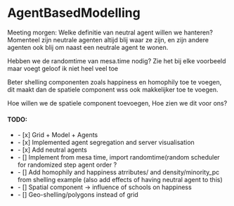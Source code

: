 
# AgentBasedModelling
<p>Meeting morgen: Welke definitie van neutral agent willen we hanteren? Momenteel zijn neutrale agenten altijd blij waar ze zijn, en zijn andere agenten ook blij om naast een neutrale agent te wonen. </p>
<p>Hebben we de randomtime van mesa.time nodig? Zie het bij elke voorbeeld maar voegt geloof ik niet heel veel toe</p>
<p>Beter shelling componenten zoals happiness en homophily toe te voegen, dit maakt dan de spatiele component wss ook makkelijker toe te voegen.</p>
<p>Hoe willen we de spatiele component toevoegen, Hoe zien we dit voor ons?</p>


#### TODO:
<ul>
  <li> - [x] Grid + Model + Agents</li>
  <li> - [x] Implemented agent segregation and server visualisation
  <li> - [x] Add neutral agents
  <li> - [] Implement from mesa time, import randomtime(random scheduler for randomized step agent order ? </li>
  <li> - [] Add homophily and happiness atrributes/ and density/minority_pc from shelling example (also add effects of having neutral agent to this)</li>
  <li> - [] Spatial component -> influence of schools on happiness</li>
  <li> - [] Geo-shelling/polygons instead of grid</li>
</ul>
